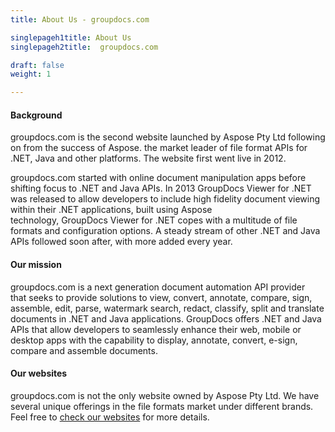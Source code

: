 ```yaml
---
title: About Us - groupdocs.com

singlepageh1title: About Us
singlepageh2title:  groupdocs.com

draft: false
weight: 1

---
```



<h4>Background </h4>
<p>groupdocs.com is the second website launched by Aspose Pty Ltd following on from the success of Aspose. the market leader of file format APIs for .NET, Java and other platforms. The website first went live in 2012.</p>
<p>groupdocs.com started with online document manipulation apps before shifting focus to .NET and Java APIs. In 2013 <span class="il">GroupDocs</span> Viewer for .NET was released to allow developers to include high fidelity document viewing within their .NET applications, built using Aspose technology, <span class="il">GroupDocs</span> Viewer for .NET copes with a multitude of file formats and configuration options. A steady stream of other .NET and Java APIs followed soon after, with more added every year.</p>
<h4>Our mission</h4>
<p>groupdocs.com is a next generation document automation API provider that seeks to provide solutions to view, convert, annotate, compare, sign, assemble, edit, parse, watermark search, redact, classify, split and translate documents in .NET and Java applications. GroupDocs offers .NET and Java APIs that allow developers to seamlessly enhance their web, mobile or desktop apps with the capability to display, annotate, convert, e-sign, compare and assemble documents.</p>
<h4>Our websites</h4>
<p>groupdocs.com is not the only website owned by Aspose Pty Ltd. We have several unique offerings in the file formats market under different brands. Feel free to <a href="https://websites.groupdocs.com/">check our websites</a> for more details.</p>